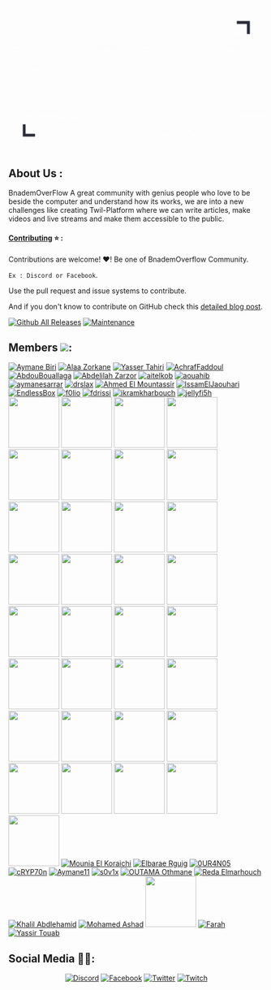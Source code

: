 <img src="https://github.com/BnademOverflow/BnademOverflow-Community/blob/main/assets/cover.gif">
</p>

## About Us :

BnademOverFlow A great community with genius people who love to be beside the computer and understand how its works, we are into a new challenges like creating Twil-Platform where we can write articles, make videos and live streams and make them accessible to the public.

#### [Contributing](https://github.com/BnademOverflow/BnademOverflow-Community/blob/main/CONTRIBUTING.md) ⭐ :

Contributions are welcome! ♥! Be one of BnademOverflow Community.

`Ex : Discord or Facebook`.

Use the pull request and issue systems to contribute.

And if you don't know to contribute on GitHub check this [detailed blog post](https://www.dataschool.io/how-to-contribute-on-github/).


[![Github All Releases](https://img.shields.io/badge/status-active-brightgreen)]()
[![Maintenance](https://img.shields.io/badge/Maintained%3F-yes-green.svg)](https://GitHub.com/Naereen/StrapDown.js/graphs/commit-activity)

## Members <img src="https://media.giphy.com/media/C4b6GwFKbYxK8/giphy.gif" width="30px">:
<span>
<a
    href="https://github.com/KernelOverseer" target="_blank"><img
    src="https://avatars.githubusercontent.com/u/43656267?v=4" width="100" height="100"
    alt="Aymane Biri"
/></a>
<a
    href="https://github.com/AlaaZorkane" target="_blank"><img
    src="https://avatars.githubusercontent.com/u/2952507?v=4" width="100" height="100"
    alt="Alaa Zorkane"
/></a>
<a
    href="https://github.com/yezz123" target="_blank"><img
    src="https://avatars.githubusercontent.com/u/52716203?v=4" width="100" height="100"
    alt="Yasser Tahiri"
/></a>
<a
    href="https://github.com/afaddoul" target="_blank"><img
    src="https://avatars.githubusercontent.com/u/45492546?v=4" width="100" height="100"
    alt="AchrafFaddoul"
/></a>
<a
    href="https://github.com/AbdouBouallaga" target="_blank"><img
    src="https://avatars.githubusercontent.com/u/57730204?v=4" width="100" height="100"
    alt="AbdouBouallaga"
/></a>
<span>
<a
    href="https://github.com/abdzr" target="_blank"><img
    src="https://avatars.githubusercontent.com/u/42274600?v=4" width="100" height="100"
    alt="Abdelilah Zarzor"
/></a>
<a
    href="https://github.com/aitelkob" target="_blank"><img
    src="https://avatars.githubusercontent.com/u/22525511?v=4" width="100" height="100"
    alt="aitelkob"
/></a>
<a
    href="https://github.com/aouahib" target="_blank"><img
    src="https://avatars.githubusercontent.com/u/56047563?v=4" width="100" height="100"
    alt="aouahib"
/></a>
<a
    href="https://github.com/aymanesarrar" target="_blank"><img
    src="https://avatars.githubusercontent.com/u/13929166?v=4" width="100" height="100"
    alt="aymanesarrar"
/></a>
<a
    href="https://github.com/drslax" target="_blank"><img
    src="https://avatars.githubusercontent.com/u/43270448?v=4" width="100" height="100"
    alt="drslax"
/></a>
    <span>
<a
    href="https://github.com/mountassir-007" target="_blank">
    <img src="https://avatars.githubusercontent.com/u/49590486?v=4" width="100" height="100"
    alt="Ahmed El Mountassir"
/></a>
<a
    href="https://github.com/IssamElJaouhari" target="_blank"><img
    src="https://avatars.githubusercontent.com/u/46448896?v=4" width="100" height="100"
    alt="IssamElJaouhari"
/></a>
<a
    href="https://github.com/EndlessBox" target="_blank"><img
    src="https://avatars.githubusercontent.com/u/44401442?v=4" width="100" height="100"
    alt="EndlessBox"
/></a>
<a
    href="https://github.com/f0lio" target="_blank"><img
    src="https://avatars.githubusercontent.com/u/36214338?v=4" width="100" height="100"
    alt="f0lio"
/></a>
<a
    href="https://github.com/fdrissi" target="_blank"><img
    src="https://avatars.githubusercontent.com/u/43388336?v=4" width="100" height="100"
    alt="fdrissi"
/></a>
<a
    href="https://github.com/ikramkharbouch" target="_blank"><img
    src="https://avatars.githubusercontent.com/u/43966560?v=4" width="100" height="100"
    alt="ikramkharbouch"
/></a>
    <span>
<a
    href="https://github.com/jellyfi5h" target="_blank"><img
    src="https://avatars.githubusercontent.com/u/43357165?v=4" width="100" height="100"
    alt="jellyfi5h"
/></a>
<a
    href="https://github.com/khalidlaaroussi20" target="_blank"><img
    src="https://avatars.githubusercontent.com/u/49157461?v=4" width="100" height="100"
    alt=""
/></a>
<a
    href="https://github.com/locust49" target="_blank"><img
    src="https://avatars.githubusercontent.com/u/43881184?v=4" width="100" height="100"
    alt=""
/></a>
<a
    href="https://github.com/magmine" target="_blank"><img
    src="https://avatars.githubusercontent.com/u/40794642?v=4" width="100" height="100"
    alt=""
/></a>
<a
    href="https://github.com/MbarkErras" target="_blank"><img
    src="https://avatars.githubusercontent.com/u/34131485?v=4" width="100" height="100"
    alt=""
/></a>
    <span>
<a
    href="https://github.com/M-Agoumi" target="_blank"><img
    src="https://avatars.githubusercontent.com/u/39707550?v=4" width="100" height="100"
    alt=""
/></a>
<a
    href="https://github.com/medayz" target="_blank"><img
    src="https://avatars.githubusercontent.com/u/32037076?v=4" width="100" height="100"
    alt=""
/></a>
<a
    href="https://github.com/MenoIy" target="_blank"><img
    src="https://avatars.githubusercontent.com/u/53194574?v=4" width="100" height="100"
    alt=""
/></a>
<a
    href="https://github.com/mobouzar" target="_blank"><img
    src="https://avatars.githubusercontent.com/u/32140275?v=4" width="100" height="100"
    alt=""
/></a>
<a
    href="https://github.com/mouadziani" target="_blank"><img
    src="https://avatars.githubusercontent.com/u/29683939?v=4" width="100" height="100"
    alt=""
/></a>
    <span>
<a
    href="https://github.com/msidqi" target="_blank"><img
    src="https://avatars.githubusercontent.com/u/42954251?v=4" width="100" height="100"
    alt=""
/></a>
<a
    href="https://github.com/MouadBH" target="_blank"><img
    src="https://avatars.githubusercontent.com/u/28781942?v=4" width="100" height="100"
    alt=""
/></a>
<a
    href="https://github.com/nhamidn" target="_blank"><img
    src="https://avatars.githubusercontent.com/u/20777717?v=4" width="100" height="100"
    alt=""
/></a>
<a
    href="https://github.com/Robright20" target="_blank"><img
    src="https://avatars.githubusercontent.com/u/19879959?v=4" width="100" height="100"
    alt=""
/></a>
<a
    href="https://github.com/sabiri253" target="_blank"><img
    src="https://avatars.githubusercontent.com/u/54768823?v=4" width="100" height="100"
    alt=""
/></a>
    <span>
<a
    href="https://github.com/selibrah" target="_blank"><img
    src="https://avatars.githubusercontent.com/u/30706165?v=4" width="100" height="100"
    alt=""
/></a>
<a
    href="https://github.com/skimo1337" target="_blank"><img
    src="https://avatars.githubusercontent.com/u/53615916?v=4" width="100" height="100"
    alt=""
/></a>
<a
    href="https://github.com/Stormix" target="_blank"><img
    src="https://avatars.githubusercontent.com/u/18377687?v=4" width="100" height="100"
    alt=""
/></a>
<a
    href="https://github.com/XD-OB" target="_blank"><img
    src="https://avatars.githubusercontent.com/u/34724655?v=4" width="100" height="100"
    alt=""
/></a>
<a
    href="https://github.com/yahyasemih" target="_blank"><img
    src="https://avatars.githubusercontent.com/u/42227565?v=4" width="100" height="100"
    alt=""
/></a>
    <span>
<a
    href="https://github.com/ybenbrai" target="_blank"><img
    src="https://avatars.githubusercontent.com/u/47833612?v=4" width="100" height="100"
    alt=""
/></a>
<a
    href="https://github.com/RyouYoo" target="_blank"><img
    src="https://avatars.githubusercontent.com/u/48088579?v=4" width="100" height="100"
    alt=""
/></a>
<a
    href="https://github.com/MaroIsLife" target="_blank"><img
    src="https://avatars.githubusercontent.com/u/26790542?v=4" width="100" height="100"
    alt=""
/></a>
<a
    href="https://github.com/r3tard3dd" target="_blank"><img
    src="https://avatars.githubusercontent.com/u/40411728?v=4" width="100" height="100"
    alt=""
/></a>
<a
    href="https://github.com/IsmailKemmoune" target="_blank"><img
    src="https://avatars.githubusercontent.com/u/67396878?v=4" width="100" height="100"
    alt=""
/></a>
    <span>
<a
    href="https://github.com/Lelouche01" target="_blank"><img
    src="https://avatars.githubusercontent.com/u/49293816?v=4" width="100" height="100"
    alt=""
/></a>
<a
    href="https://github.com/CollinBelmo" target="_blank"><img
    src="https://avatars.githubusercontent.com/u/51862296?v=4" width="100" height="100"
    alt=""
/></a>
<a
    href="https://github.com/nhakkaou" target="_blank"><img
    src="https://avatars.githubusercontent.com/u/43972294?v=4" width="100" height="100"
    alt=""
/></a>
<a
    href="https://github.com/Peannut" target="_blank"><img
    src="https://avatars.githubusercontent.com/u/47929413?v=4" width="100" height="100"
    alt=""
/></a>
<a
    href="https://github.com/smakosh" target="_blank"><img
    src="https://avatars.githubusercontent.com/u/20082141?v=4" width="100" height="100"
    alt=""
/></a>
    <span>
<a
    href="https://github.com/ChibaniMohamed" target="_blank"><img
    src="https://avatars.githubusercontent.com/u/42822486?v=4" width="100" height="100"
    alt=""
/></a>
<a
    href="https://github.com/barimehdi77" target="_blank"><img
    src="https://avatars.githubusercontent.com/u/54292953?v=4" width="100" height="100"
    alt=""
/></a>
<a
    href="https://github.com/TRKBKR" target="_blank"><img
    src="https://avatars.githubusercontent.com/u/41262131?v=4" width="100" height="100"
    alt=""
/></a>
<a
    href="https://github.com/imadatyatalah" target="_blank"><img
    src="https://avatars.githubusercontent.com/u/70093484?v=4" width="100" height="100"
    alt=""
/></a>
<a
    href="https://github.com/ELmounikor" target="_blank"><img
    src="https://avatars.githubusercontent.com/u/56978020?v=4" width="100" height="100"
    alt="Mounia El Koraichi"
/></a>
<a
    href="https://github.com/Elbarae1921" target="_blank"><img
    src="https://avatars.githubusercontent.com/u/44276243" width="100" height="100"
    alt="Elbarae Rguig"
/></a>
<a
    href="https://github.com/0UR4N05" target="_blank"><img
    src="https://avatars.githubusercontent.com/u/65312444?v=4" width="100" height="100"
    alt="0UR4N05"
/></a>
<a
    href="https://github.com/cRYP70n-13" target="_blank"><img
    src="https://avatars.githubusercontent.com/u/38794649?v=4" width="100" height="100"
    alt="cRYP70n"
/></a>
<a
    href="https://github.com/Aymane11" target="_blank"><img
    src="https://avatars.githubusercontent.com/u/24499930" width="100" height="100"
    alt="Aymane11"
/></a>
<a
    href="https://github.com/s0v1x" target="_blank"><img
    src="https://avatars.githubusercontent.com/u/42174792?v=4" width="100" height="100"
    alt="s0v1x"
/></a>
    <span>
<a
    href="https://github.com/outama-othmane" target="_blank"><img
    src="https://avatars.githubusercontent.com/u/42810975" width="100" height="100"
    alt="OUTAMA Othmane"
/></a>
<a
    href="https://github.com/RedaElmar" target="_blank"><img
    src="https://avatars.githubusercontent.com/u/30802364" width="100" height="100"
    alt="Reda Elmarhouch"
/></a>
<a
    href="https://github.com/ablil" target="_blank"><img
    src="https://avatars.githubusercontent.com/u/25986426" width="100" height="100"
    alt="Khalil Abdlehamid"
/></a>
<a
    href="https://github.com/f0rkr" target="_blank"><img
    src="https://avatars.githubusercontent.com/u/39636110?v=4" width="100" height="100"
    alt="Mohamed Ashad"
/></a>
<a
    href="https://github.com/adibemohamed" target="_blank"><img
    src="https://avatars.githubusercontent.com/u/52131981?v=4" width="100" height="100"
    alt=""
/></a>
<a
    href="https://github.com/Ray0Emma" target="_blank"><img
    src="https://avatars.githubusercontent.com/u/70212296?v=4" width="100" height="100"
    alt="Farah"
/></a>
<a
    href="https://github.com/yassirtouab" target="_blank"><img
    src="https://avatars.githubusercontent.com/u/26269747" width="100" height="100"
    alt="Yassir Touab"
/></a>


## Social Media 🤝🤯:

<p align="center">
    <a href="https://discord.gg/EeBajtf8">
    <img alt="Discord" src="https://img.shields.io/badge/Discord%20-%237289DA.svg?&style=for-the-badge&logo=discord&logoColor=white"/></a>
    <a href="https://www.facebook.com/groups/l9wada">
    <img alt="Facebook" src="https://img.shields.io/badge/Facebook%20-%231877F2.svg?&style=for-the-badge&logo=Facebook&logoColor=white"/></a>
    <a href="https://twitter.com/BnademOverFlow">
    <img alt="Twitter" src="https://img.shields.io/badge/BnademOverFlow%20-%231DA1F2.svg?&style=for-the-badge&logo=Twitter&logoColor=white"/></a>
    <a href="https://www.twitch.tv/bnademoverflow">
    <img alt="Twitch" src="https://img.shields.io/badge/BnademOverFlow%20-%239146FF.svg?&style=for-the-badge&logo=Twitch&logoColor=white"/></a>
</p>
